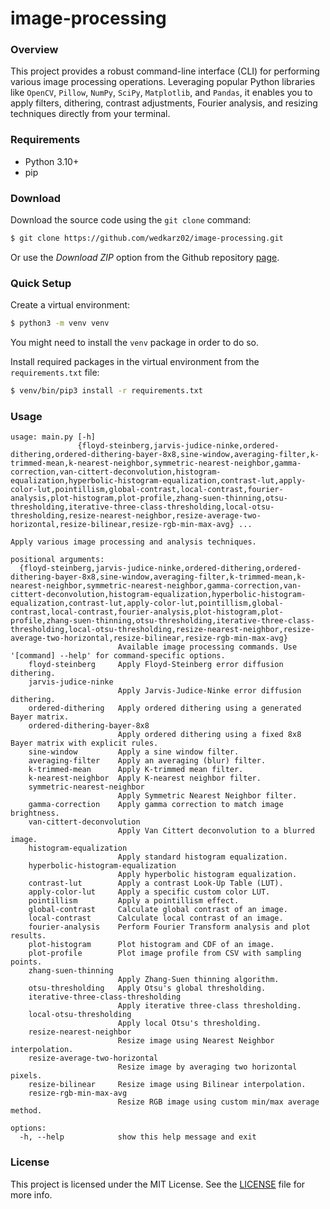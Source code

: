 # image-processing

### Overview

This project provides a robust command-line interface (CLI) for performing various image processing operations. Leveraging popular Python libraries like `OpenCV`, `Pillow`, `NumPy`, `SciPy`, `Matplotlib`, and `Pandas`, it enables you to apply filters, dithering, contrast adjustments, Fourier analysis, and resizing techniques directly from your terminal.

### Requirements

 - Python 3.10+
 - pip

### Download

Download the source code using the ```git clone``` command:

```bash
$ git clone https://github.com/wedkarz02/image-processing.git
```

Or use the *Download ZIP* option from the Github repository [page](https://github.com/wedkarz02/image-processing.git).

### Quick Setup

Create a virtual environment:

```bash
$ python3 -m venv venv
```
You might need to install the ```venv``` package in order to do so.

Install required packages in the virtual environment from the ```requirements.txt``` file:

```bash
$ venv/bin/pip3 install -r requirements.txt
```

### Usage

```
usage: main.py [-h]
               {floyd-steinberg,jarvis-judice-ninke,ordered-dithering,ordered-dithering-bayer-8x8,sine-window,averaging-filter,k-trimmed-mean,k-nearest-neighbor,symmetric-nearest-neighbor,gamma-correction,van-cittert-deconvolution,histogram-equalization,hyperbolic-histogram-equalization,contrast-lut,apply-color-lut,pointillism,global-contrast,local-contrast,fourier-analysis,plot-histogram,plot-profile,zhang-suen-thinning,otsu-thresholding,iterative-three-class-thresholding,local-otsu-thresholding,resize-nearest-neighbor,resize-average-two-horizontal,resize-bilinear,resize-rgb-min-max-avg} ...

Apply various image processing and analysis techniques.

positional arguments:
  {floyd-steinberg,jarvis-judice-ninke,ordered-dithering,ordered-dithering-bayer-8x8,sine-window,averaging-filter,k-trimmed-mean,k-nearest-neighbor,symmetric-nearest-neighbor,gamma-correction,van-cittert-deconvolution,histogram-equalization,hyperbolic-histogram-equalization,contrast-lut,apply-color-lut,pointillism,global-contrast,local-contrast,fourier-analysis,plot-histogram,plot-profile,zhang-suen-thinning,otsu-thresholding,iterative-three-class-thresholding,local-otsu-thresholding,resize-nearest-neighbor,resize-average-two-horizontal,resize-bilinear,resize-rgb-min-max-avg}
                        Available image processing commands. Use '[command] --help' for command-specific options.
    floyd-steinberg     Apply Floyd-Steinberg error diffusion dithering.
    jarvis-judice-ninke
                        Apply Jarvis-Judice-Ninke error diffusion dithering.
    ordered-dithering   Apply ordered dithering using a generated Bayer matrix.
    ordered-dithering-bayer-8x8
                        Apply ordered dithering using a fixed 8x8 Bayer matrix with explicit rules.
    sine-window         Apply a sine window filter.
    averaging-filter    Apply an averaging (blur) filter.
    k-trimmed-mean      Apply K-trimmed mean filter.
    k-nearest-neighbor  Apply K-nearest neighbor filter.
    symmetric-nearest-neighbor
                        Apply Symmetric Nearest Neighbor filter.
    gamma-correction    Apply gamma correction to match image brightness.
    van-cittert-deconvolution
                        Apply Van Cittert deconvolution to a blurred image.
    histogram-equalization
                        Apply standard histogram equalization.
    hyperbolic-histogram-equalization
                        Apply hyperbolic histogram equalization.
    contrast-lut        Apply a contrast Look-Up Table (LUT).
    apply-color-lut     Apply a specific custom color LUT.
    pointillism         Apply a pointillism effect.
    global-contrast     Calculate global contrast of an image.
    local-contrast      Calculate local contrast of an image.
    fourier-analysis    Perform Fourier Transform analysis and plot results.
    plot-histogram      Plot histogram and CDF of an image.
    plot-profile        Plot image profile from CSV with sampling points.
    zhang-suen-thinning
                        Apply Zhang-Suen thinning algorithm.
    otsu-thresholding   Apply Otsu's global thresholding.
    iterative-three-class-thresholding
                        Apply iterative three-class thresholding.
    local-otsu-thresholding
                        Apply local Otsu's thresholding.
    resize-nearest-neighbor
                        Resize image using Nearest Neighbor interpolation.
    resize-average-two-horizontal
                        Resize image by averaging two horizontal pixels.
    resize-bilinear     Resize image using Bilinear interpolation.
    resize-rgb-min-max-avg
                        Resize RGB image using custom min/max average method.

options:
  -h, --help            show this help message and exit
```

### License

This project is licensed under the MIT License. See the [LICENSE](https://github.com/wedkarz02/image-processing/blob/main/LICENSE) file for more info.